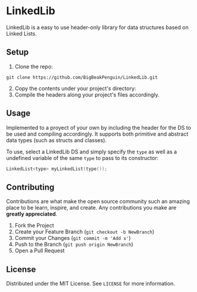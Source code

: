 # LinkedLib
LinkedLib is a easy to use header-only library for data structures based on Linked Lists.

## Setup
1. Clone the repo:
```
git clone https://github.com/BigBeakPenguin/LinkedLib.git
```
2. Copy the contents under your project's directory:
3. Compile the headers along your project's files accordingly.

## Usage
Implemented to a proyect of your own by including the header for the DS to be used and compiling accordingly. It supports both primitive and abstract data types (such as structs and classes).

To use, select a LinkedLib DS and simply specify the `type` as well as a undefined variable of the same `type` to pass to its constructor:
```cpp
LinkedList<type> myLinkedList(type());
```

## Contributing

Contributions are what make the open source community such an amazing place to be learn, inspire, and create. Any contributions you make are **greatly appreciated**.

1. Fork the Project
2. Create your Feature Branch (`git checkout -b NewBranch`)
3. Commit your Changes (`git commit -m 'Add x'`)
4. Push to the Branch (`git push origin NewBranch`)
5. Open a Pull Request

## License

Distributed under the MIT License. See `LICENSE` for more information.

